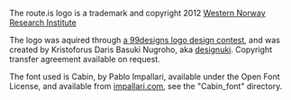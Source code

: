 The route.is logo is a trademark and copyright 2012 [Western Norway Research Institute](http://www.vestforsk.no)

The logo was aquired through [a 99designs logo design contest](https://99designs.no/logo-design/contests/help-route-logo-151319),
and was created by Kristoforus Daris Basuki Nugroho, aka [designuki](https://99designs.no/users/347491). Copyright transfer agreement available on request.

The font used is Cabin, by  Pablo Impallari, available under the Open Font License, and available from [impallari.com](http://www.impallari.com/cabin), see the "Cabin_font" directory.